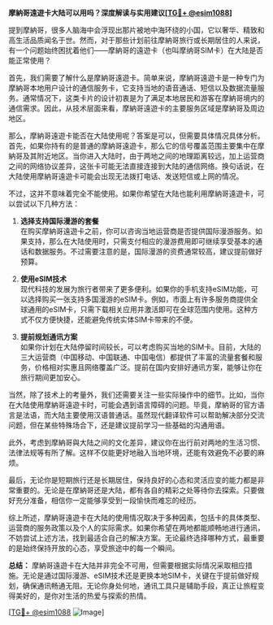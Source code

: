 **摩納哥遠遊卡大陆可以用吗？深度解读与实用建议[[TG💪+ @esim1088](https://t.me/s/esim1088)]**

提到摩納哥，很多人脑海中会浮现出那片被地中海环绕的小国，它以奢华、精致和高生活品质闻名于世。然而，对于那些计划前往摩納哥旅行或长期居住的人来说，有一个问题始终困扰着他们——摩納哥的遠遊卡（也叫摩纳哥SIM卡）在大陆是否能正常使用？

首先，我们需要了解什么是摩納哥遠遊卡。简单来说，摩納哥遠遊卡是一种专门为摩納哥本地用户设计的通信服务卡，它支持当地的语音通话、短信以及数据流量服务。通常情况下，这类卡片的设计初衷是为了满足本地居民和游客在摩納哥境内的通信需求。因此，从技术层面来看，摩納哥遠遊卡的主要服务区域是摩納哥及周边地区。

那么，摩納哥遠遊卡能否在大陆使用呢？答案是可以，但需要具体情况具体分析。首先，如果你持有的是普通的摩納哥遠遊卡，那么它的信号覆盖范围主要集中在摩納哥及其附近地区。当你进入大陆时，由于两地之间的地理距离较远，加上运营商之间的网络协议差异，这张卡可能无法直接连接到大陆的通信网络。换句话说，在大陆使用摩納哥遠遊卡可能会出现无法拨打电话、发送短信或上网的情况。

不过，这并不意味着完全不能使用。如果你希望在大陆也能利用摩納哥遠遊卡，可以尝试以下几种方法：

1. **选择支持国际漫游的套餐**  
   在购买摩納哥遠遊卡之前，你可以咨询当地运营商是否提供国际漫游服务。如果支持，那么在大陆使用时，只需支付相应的漫游费用即可继续享受基本的通话和数据服务。不过需要注意的是，国际漫游的资费通常较高，建议提前做好预算。

2. **使用eSIM技术**  
   现代科技的发展为旅行者带来了更多便利。如果你的手机支持eSIM功能，可以选择购买一张支持多国漫游的eSIM卡。例如，市面上有许多服务商提供全球通用的eSIM卡，只需下载相关应用并激活即可在全球范围内使用。这种方式不仅方便快捷，还能避免传统实体SIM卡带来的不便。

3. **提前规划通讯方案**  
   如果你计划在大陆停留时间较长，可以考虑购买当地的SIM卡。目前，大陆的三大运营商（中国移动、中国联通、中国电信）都提供了丰富的流量套餐和服务，价格相对实惠且网络覆盖广泛。提前在国内安排好通讯方案，能够让你在旅行期间更加安心。

当然，除了技术上的考量外，我们还需要关注一些实际操作中的细节。比如，当你在大陆使用摩納哥遠遊卡时，可能会遇到语言障碍的问题。毕竟，摩納哥的官方语言是法语，而大陆主要使用汉语普通话。虽然现代翻译软件可以帮助解决部分交流问题，但在某些特殊场合下，还是建议提前学习一些基础的沟通用语。

此外，考虑到摩納哥與大陆之间的文化差异，建议你在出行前对两地的生活习惯、法律法规等有所了解。这样不仅能更好地融入当地环境，还能有效避免不必要的麻烦。

最后，无论你是短期旅行还是长期居住，保持良好的心态和灵活应变的能力都是非常重要的。无论是在摩納哥还是大陆，都有各自的精彩之处等待你去探索。只要做好充分准备，相信你一定能够享受到一段愉快而难忘的经历。

综上所述，摩納哥遠遊卡在大陆的使用情况取决于多种因素，包括卡的具体类型、运营商的服务政策以及个人的实际需求。如果你希望在两地都能顺畅地进行通讯，不妨尝试上述方法，找到最适合自己的解决方案。无论最终选择哪种方式，最重要的是始终保持开放的心态，享受旅途中的每一个瞬间。

**总结：** 摩納哥遠遊卡在大陆并非完全不可用，但需要根据实际情况采取相应措施。无论是通过国际漫游、eSIM技术还是更换本地SIM卡，关键在于提前做好规划，确保通讯畅通无阻。无论你身处何地，通讯工具只是辅助手段，真正让旅程变得美好的，是你对生活的热爱与探索的热情。

[[TG💪+ @esim1088](https://t.me/s/esim1088) ![Image](https://i.postimg.cc/4NQfJmqS/Snipaste-2025-05-13-00-14-12.png)]